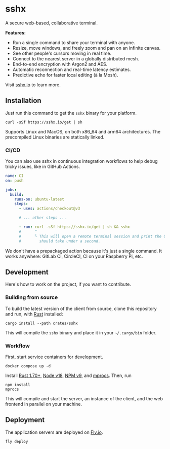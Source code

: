 # sshx

A secure web-based, collaborative terminal.

**Features:**

- Run a single command to share your terminal with anyone.
- Resize, move windows, and freely zoom and pan on an infinite canvas.
- See other people's cursors moving in real time.
- Connect to the nearest server in a globally distributed mesh.
- End-to-end encryption with Argon2 and AES.
- Automatic reconnection and real-time latency estimates.
- Predictive echo for faster local editing (à la Mosh).

Visit [sshx.io](https://sshx.io) to learn more.

## Installation

Just run this command to get the `sshx` binary for your platform.

```shell
curl -sSf https://sshx.io/get | sh
```

Supports Linux and MacOS, on both x86_64 and arm64 architectures. The
precompiled Linux binaries are statically linked.

### CI/CD

You can also use sshx in continuous integration workflows to help debug tricky
issues, like in GitHub Actions.

```yaml
name: CI
on: push

jobs:
  build:
    runs-on: ubuntu-latest
    steps:
      - uses: actions/checkout@v3

      # ... other steps ...

      - run: curl -sSf https://sshx.io/get | sh && sshx
      #      ^
      #      └ This will open a remote terminal session and print the URL. It
      #        should take under a second.
```

We don't have a prepackaged action because it's just a single command. It works
anywhere: GitLab CI, CircleCI, CI on your Raspberry Pi, etc.

## Development

Here's how to work on the project, if you want to contribute.

### Building from source

To build the latest version of the client from source, clone this repository and
run, with [Rust](https://rust-lang.com/) installed:

```shell
cargo install --path crates/sshx
```

This will compile the `sshx` binary and place it in your `~/.cargo/bin` folder.

### Workflow

First, start service containers for development.

```shell
docker compose up -d
```

Install [Rust 1.70+](https://www.rust-lang.org/),
[Node v18](https://nodejs.org/), [NPM v9](https://www.npmjs.com/), and
[mprocs](https://github.com/pvolok/mprocs). Then, run

```shell
npm install
mprocs
```

This will compile and start the server, an instance of the client, and the web
frontend in parallel on your machine.

## Deployment

The application servers are deployed on [Fly.io](https://fly.io/).

```shell
fly deploy
```
